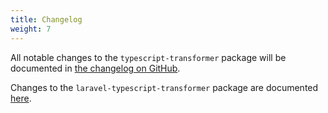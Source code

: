 ```yaml
---
title: Changelog
weight: 7
---
```


All notable changes to the `typescript-transformer` package will be documented in [the changelog on GitHub](https://github.com/spatie/typescript-transformer/blob/master/CHANGELOG.md).
 
Changes to the `laravel-typescript-transformer` package are documented [here](https://github.com/spatie/laravel-typescript-transformer/blob/master/CHANGELOG.md).

